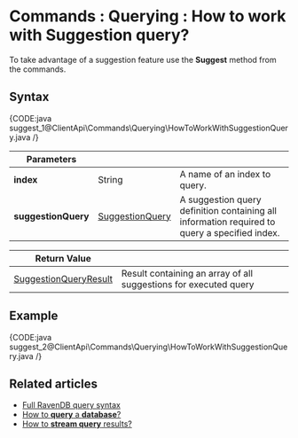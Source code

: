 # Commands : Querying : How to work with Suggestion query?

To take advantage of a suggestion feature use the **Suggest** method from the commands.

## Syntax

{CODE:java suggest_1@ClientApi\Commands\Querying\HowToWorkWithSuggestionQuery.java /}

| Parameters | | |
| ------------- | ------------- | ----- |
| **index** | String | A name of an index to query. |
| **suggestionQuery** | [SuggestionQuery](../../../glossary/suggestion-query) | A suggestion query definition containing all information required to query a specified index. |

| Return Value | |
| ------------- | ----- |
| [SuggestionQueryResult]() | Result containing an array of all suggestions for executed query |

## Example

{CODE:java suggest_2@ClientApi\Commands\Querying\HowToWorkWithSuggestionQuery.java /}

## Related articles

- [Full RavenDB query syntax](../../../indexes/full-query-syntax)   
- [How to **query** a **database**?](../../../client-api/commands/querying/how-to-query-a-database)   
- [How to **stream query** results?](../../../client-api/commands/querying/how-to-stream-query-results)   